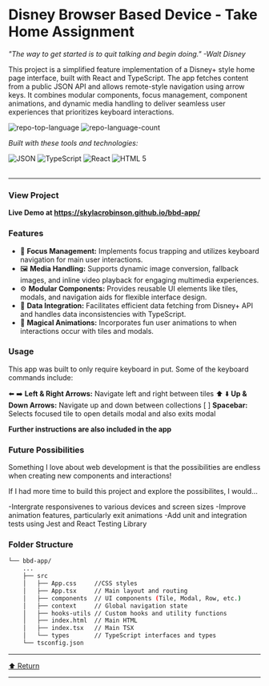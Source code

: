 <div id="top">

<!-- HEADER STYLE: CLASSIC -->
<div align="left">


# Disney Browser Based Device - Take Home Assignment

<em>"The way to get started is to quit talking and begin doing." -Walt Disney</em>

This project is a simplified feature implementation of a Disney+ style home page interface, built with React and TypeScript. The app fetches content from a public JSON API and allows remote-style navigation using arrow keys. It combines modular components, focus management, component animations, and dynamic media handling to deliver seamless user experiences that prioritizes keyboard interactions.

<!-- BADGES -->
<img src="https://img.shields.io/github/languages/top/skylacrobinson/bbd-app?style=flat&color=0080ff" alt="repo-top-language">
<img src="https://img.shields.io/github/languages/count/skylacrobinson/bbd-app?style=flat&color=0080ff" alt="repo-language-count">
<br>

<em>Built with these tools and technologies:</em>
<br>

<img src="https://img.shields.io/badge/JSON-000000.svg?style=flat&logo=JSON&logoColor=white" alt="JSON">
<img src="https://img.shields.io/badge/TypeScript-3178C6.svg?style=flat&logo=TypeScript&logoColor=white" alt="TypeScript">
<img src="https://img.shields.io/badge/react-%2320232a.svg?style=flat&logo=react&logoColor=%2361DAFB" alt="React">
<img src="https://img.shields.io/badge/html5-%23E34F26.svg?style=flat&logo=html5&logoColor=white" alt="HTML 5">
</div>
<br>

---



### View Project

**Live Demo at https://skylacrobinson.github.io/bbd-app/**


### Features

- 🎯 **Focus Management:** Implements focus trapping and utilizes keyboard navigation for main user interactions.
- 🖼️ **Media Handling:** Supports dynamic image conversion, fallback images, and inline video playback for engaging multimedia experiences.
- ⚙️ **Modular Components:** Provides reusable UI elements like tiles, modals, and navigation aids for flexible interface design.
- 🔄 **Data Integration:** Facilitates efficient data fetching from Disney+ API and handles data inconsistencies with TypeScript.
- 🚀 **Magical Animations:** Incorporates fun user animations to when interactions occur with tiles and modals.





### Usage
This app was built to only require keyboard in put. Some of the keyboard commands include:

⬅️ ➡️ **Left & Right Arrows:** Navigate left and right between tiles
⬆️ ⬇️ **Up & Down Arrows:** Navigate up and down between collections
[  ] **Spacebar:** Selects focused tile to open details modal and also exits modal

**Further instructions are also included in the app**


### Future Possibilities

Something I love about web development is that the possibilities are endless when creating new components and interactions!

If I had more time to build this project and explore the possibilites, I would...

-Intergrate responsivenes to various devices and screen sizes
-Improve animation features, particularly exit animations
-Add unit and integration tests using Jest and React Testing Library


### Folder Structure
```sh
└── bbd-app/
    ...
    ├── src
    │   ├── App.css     //CSS styles
    │   ├── App.tsx     // Main layout and routing
    │   ├── components  // UI components (Tile, Modal, Row, etc.)
    │   ├── context     // Global navigation state
    │   ├── hooks-utils // Custom hooks and utility functions
    │   ├── index.html  // Main HTML
    │   ├── index.tsx   // Main TSX
    │   └── types       // TypeScript interfaces and types
    └── tsconfig.json
```



---

<div align="left"><a href="#top">⬆ Return</a></div>

---
